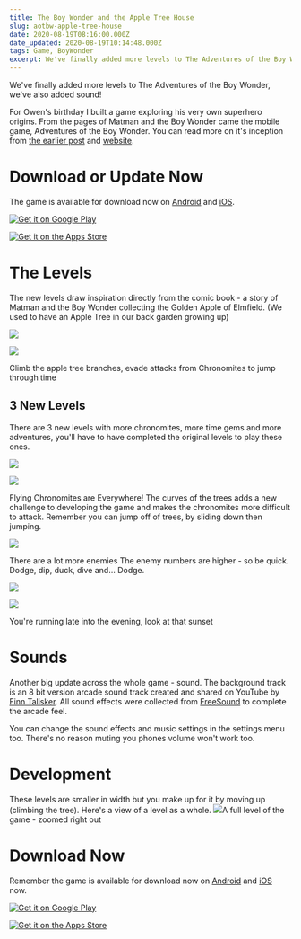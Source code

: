 ```yaml
---
title: The Boy Wonder and the Apple Tree House
slug: aotbw-apple-tree-house
date: 2020-08-19T08:16:00.000Z
date_updated: 2020-08-19T10:14:48.000Z
tags: Game, BoyWonder
excerpt: We've finally added more levels to The Adventures of the Boy Wonder, we've also added sound!
---
```


We've finally added more levels to The Adventures of the Boy Wonder, we've also added sound!

For Owen's birthday I built a game exploring his very own superhero origins. From the pages of Matman and the Boy Wonder came the mobile game, Adventures of the Boy Wonder. You can read more on it's inception from [the earlier post](/adventures-of-the-boy-wonder/) and [website](https://adventuresoftheboywonder.com/).

# Download or Update Now

The game is available for download now on [Android](https://play.google.com/store/apps/details?id=co.hexastudios.AdventuresoftheBoyWonder) and [iOS](https://apps.apple.com/us/app/adventures-of-the-boy-wonder/id1511391599).

[![Get it on Google Play](https://play.google.com/intl/en_gb/badges/static/images/badges/en_badge_web_generic.png)](https://play.google.com/store/apps/details?id=co.hexastudios.AdventuresoftheBoyWonder)

[![Get it on the Apps Store](https://i1.wp.com/incipia.co/wp-content/uploads/2017/10/app-store.png)](https://apps.apple.com/us/app/adventures-of-the-boy-wonder/id1511391599)

# The Levels

The new levels draw inspiration directly from the comic book - a story of Matman and the Boy Wonder collecting the Golden Apple of Elmfield. (We used to have an Apple Tree in our back garden growing up)

![](/images/2020/08/comic-panel.jpeg)

![](/images/2020/08/Screenshot_20200818-131447.jpg)

Climb the apple tree branches, evade attacks from Chronomites to jump through time
## 3 New Levels

There are 3 new levels with more chronomites, more time gems and more adventures, you'll have to have completed the original levels to play these ones. 

![](/images/2020/08/Screenshot_20200818-131804.jpg)

![](/images/2020/08/Screenshot_20200818-131527.jpg)

Flying Chronomites are Everywhere!
The curves of the trees adds a new challenge to developing the game and makes the chronomites more difficult to attack. Remember you can jump off of trees, by sliding down then jumping.

![](/images/2020/08/Screenshot_20200818-132344.jpg)

There are a lot more enemies
The enemy numbers are higher - so be quick. Dodge, dip, duck, dive and... Dodge.

![](/images/2020/08/Screenshot_20200818-132112.jpg)

![](/images/2020/08/Screenshot_20200818-132227.jpg)

You're running late into the evening, look at that sunset
# Sounds

Another big update across the whole game - sound. The background track is an 8 bit version arcade sound track created and shared on YouTube by [Finn Talisker](https://www.youtube.com/channel/UCcUxdzmvkt_0HqH76ZSeyzg). All sound effects were collected from [FreeSound](https://freesound.org/) to complete the arcade feel.

You can change the sound effects and music settings in the settings menu too. There's no reason muting you phones volume won't work too.

# Development

These levels are smaller in width but you make up for it by moving up (climbing the tree). Here's a view of a level as a whole.
![](/images/2020/08/Screenshot-2020-08-18-at-14.07.50-3.png)A full level of the game - zoomed right out
# Download Now

Remember the game is available for download now on [Android](https://play.google.com/store/apps/details?id=co.hexastudios.AdventuresoftheBoyWonder) and [iOS](https://apps.apple.com/us/app/adventures-of-the-boy-wonder/id1511391599) now.

[![Get it on Google Play](https://play.google.com/intl/en_gb/badges/static/images/badges/en_badge_web_generic.png)](https://play.google.com/store/apps/details?id=co.hexastudios.AdventuresoftheBoyWonder)

[![Get it on the Apps Store](https://i1.wp.com/incipia.co/wp-content/uploads/2017/10/app-store.png)](https://apps.apple.com/us/app/adventures-of-the-boy-wonder/id1511391599)
